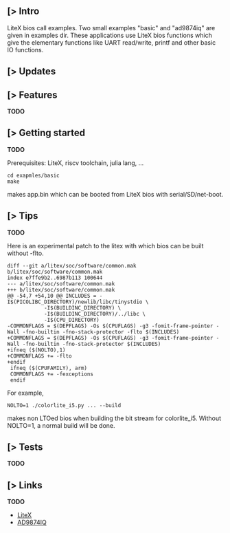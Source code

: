 [> Intro
--------

LiteX bios call examples. Two small examples "basic" and "ad9874iq" are given in examples dir. These applications use LiteX bios functions which give the elementary functions like UART read/write, printf and other basic IO functions.

[> Updates
----------

[> Features
-----------
**TODO**

[> Getting started
------------------
**TODO**

Prerequisites: LiteX, riscv toolchain, julia lang, ...

```
cd exapmles/basic
make
```

makes app.bin which can be booted from LiteX bios with serial/SD/net-boot.

[> Tips
--------
**TODO**

Here is an experimental patch to the litex with which bios can be built without -flto.

```
diff --git a/litex/soc/software/common.mak b/litex/soc/software/common.mak
index e7ffe9b2..6987b113 100644
--- a/litex/soc/software/common.mak
+++ b/litex/soc/software/common.mak
@@ -54,7 +54,10 @@ INCLUDES = -I$(PICOLIBC_DIRECTORY)/newlib/libc/tinystdio \
            -I$(BUILDINC_DIRECTORY) \
            -I$(BUILDINC_DIRECTORY)/../libc \
            -I$(CPU_DIRECTORY)
-COMMONFLAGS = $(DEPFLAGS) -Os $(CPUFLAGS) -g3 -fomit-frame-pointer -Wall -fno-builtin -fno-stack-protector -flto $(INCLUDES)
+COMMONFLAGS = $(DEPFLAGS) -Os $(CPUFLAGS) -g3 -fomit-frame-pointer -Wall -fno-builtin -fno-stack-protector $(INCLUDES)
+ifneq ($(NOLTO),1)
+COMMONFLAGS += -flto
+endif
 ifneq ($(CPUFAMILY), arm)
 COMMONFLAGS += -fexceptions
 endif

```

For example,
```
NOLTO=1 ./colorlite_i5.py ... --build
```
makes non LTOed bios when building the bit stream for colorlite_i5. Without NOLTO=1, a normal build will be done.

[> Tests
--------
**TODO**

[> Links
--------
**TODO**

* [LiteX](https://github.com/enjoy-digital/litex)
* [AD9874IQ](https://github.com/kazkojima/ad9874iq)


